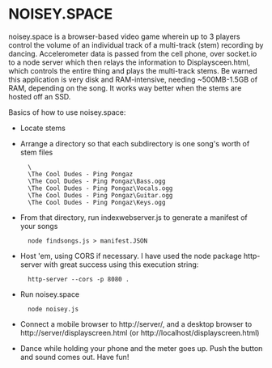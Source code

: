 # NOISEY.SPACE
noisey.space is a browser-based video game wherein up to 3 players control the volume of an individual track
of a multi-track (stem) recording by dancing. Accelerometer data is passed from the cell phone, over socket.io to a node server which then relays the information to Displaysceen.html, which controls the entire thing and plays the multi-track stems. Be warned this application is very disk and RAM-intensive, needing ~500MB-1.5GB of RAM, depending on the song. It works way better when the stems are hosted off an SSD.

Basics of how to use noisey.space:
* Locate stems 
* Arrange a directory so that each subdirectory is one song's worth of stem files

        \
        \The Cool Dudes - Ping Pongaz
        \The Cool Dudes - Ping Pongaz\Bass.ogg
        \The Cool Dudes - Ping Pongaz\Vocals.ogg
        \The Cool Dudes - Ping Pongaz\Guitar.ogg
        \The Cool Dudes - Ping Pongaz\Keys.ogg              

* From that directory, run indexwebserver.js to generate a manifest of your songs

        node findsongs.js > manifest.JSON

* Host 'em, using CORS if necessary. I have used the node package http-server with great success using this execution string:

        http-server --cors -p 8080 .

* Run noisey.space

        node noisey.js
       
       
* Connect a mobile browser to http://server/, and a desktop browser to http://server/displayscreen.html (or http://localhost/displayscreen.html)

* Dance while holding your phone and the meter goes up. Push the button and sound comes out. Have fun!